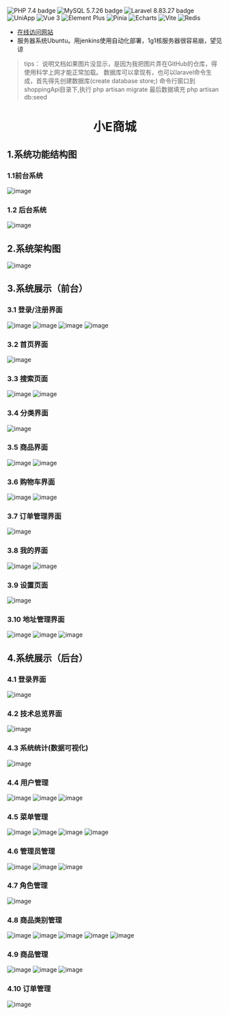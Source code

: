![PHP 7.4 badge](https://img.shields.io/badge/PHP-7.4-blue)  ![MySQL 5.7.26 badge](https://img.shields.io/badge/MySQL-5.7.26-blue)    ![Laravel 8.83.27 badge](https://img.shields.io/badge/Laravel-8.83.27-red)         ![UniApp](https://img.shields.io/badge/UniApp-v4.0.0-brightgreen) ![Vue 3](https://img.shields.io/badge/Vue-3.4.21-brightgreen) ![Element Plus](https://img.shields.io/badge/Element%20Plus-v2.6.1-brightgreen)   ![Pinia](https://img.shields.io/badge/Pinia-v2.1.7-brightgreen)  ![Echarts](https://img.shields.io/badge/Echarts-v5.2.2-brightgreen) ![Vite](https://img.shields.io/badge/Vite-v5.1.5-brightgreen)
![Redis](https://img.shields.io/badge/Redis-brightgreen)

- [在线访问网站](http://20.255.60.222:3333/)
- 服务器系统Ubuntu。用jenkins使用自动化部署，1g1核服务器很容易崩，望见谅

> tips：
> 说明文档如果图片没显示，是因为我把图片弄在GitHub的仓库，得使用科学上网才能正常加载。
> 数据库可以拿现有，也可以laravel命令生成，首先得先创建数据库(create database store;)
> 命令行窗口到shoppingApi目录下,执行 php artisan migrate
> 最后数据填充  php artisan db:seed

<h1 align="center">小E商城</h1>

## 1.系统功能结构图

### 1.1前台系统

![image](https://github.com/484869326/Little_E_Mall/blob/main/picture/mallApp//mallApp.png?raw=true)

### 1.2 后台系统

![image](https://github.com/484869326/Little_E_Mall/blob/main/picture/mallBackend/mallBackend.png?raw=true)

## 2.系统架构图

![image](https://github.com/484869326/Little_E_Mall/blob/main/picture/structure.png?raw=true)

## 3.系统展示（前台）

### 3.1 登录/注册界面

![image](https://github.com/484869326/Little_E_Mall/blob/main/picture/mallApp//login_code.png?raw=true)
![image](https://github.com/484869326/Little_E_Mall/blob/main/picture/mallApp//login_validate.png?raw=true)
![image](https://github.com/484869326/Little_E_Mall/blob/main/picture/mallApp//login_register.png?raw=true)
![image](https://github.com/484869326/Little_E_Mall/blob/main/picture/mallApp//login_password.png?raw=true)

### 3.2 首页界面

![image](https://github.com/484869326/Little_E_Mall/blob/main/picture/mallApp//home.png?raw=true)

### 3.3 搜索页面

![image](https://github.com/484869326/Little_E_Mall/blob/main/picture/mallApp//search.png?raw=true)
![image](https://github.com/484869326/Little_E_Mall/blob/main/picture/mallApp//search_list.png?raw=true)

### 3.4 分类界面

![image](https://github.com/484869326/Little_E_Mall/blob/main/picture/mallApp//category.png?raw=true)

### 3.5 商品界面

![image](https://github.com/484869326/Little_E_Mall/blob/main/picture/mallApp//detail.png?raw=true)
![image](https://github.com/484869326/Little_E_Mall/blob/main/picture/mallApp//order.png?raw=true)

### 3.6 购物车界面

![image](https://github.com/484869326/Little_E_Mall/blob/main/picture/mallApp//shop_empty.png?raw=true)
![image](https://github.com/484869326/Little_E_Mall/blob/main/picture/mallApp//shop.png?raw=true)

### 3.7 订单管理界面

![image](https://github.com/484869326/Little_E_Mall/blob/main/picture/mallApp//order_manage.png?raw=true)

### 3.8 我的界面

![image](https://github.com/484869326/Little_E_Mall/blob/main/picture/mallApp//my.png?raw=true)
![image](https://github.com/484869326/Little_E_Mall/blob/main/picture/mallApp//my_login.png?raw=true)

### 3.9 设置页面

![image](https://github.com/484869326/Little_E_Mall/blob/main/picture/mallApp//setting.png?raw=true)

### 3.10 地址管理界面

![image](https://github.com/484869326/Little_E_Mall/blob/main/picture/mallApp//address_null.png?raw=true)
![image](https://github.com/484869326/Little_E_Mall/blob/main/picture/mallApp//address_insert.png?raw=true)
![image](https://github.com/484869326/Little_E_Mall/blob/main/picture/mallApp//address_list.png?raw=true)

## 4.系统展示（后台）

### 4.1 登录界面

![image](https://github.com/484869326/Little_E_Mall/blob/main/picture/mallBackend/login.png?raw=true)

### 4.2 技术总览界面

![image](https://github.com/484869326/Little_E_Mall/blob/main/picture/mallBackend/technology.png?raw=true)

### 4.3 系统统计(数据可视化)

![image](https://github.com/484869326/Little_E_Mall/blob/main/picture/mallBackend/statistics.png?raw=true)

### 4.4 用户管理

![image](https://github.com/484869326/Little_E_Mall/blob/main/picture/mallBackend/user_manage.png?raw=true)
![image](https://github.com/484869326/Little_E_Mall/blob/main/picture/mallBackend/user_manage_edit.png?raw=true)
![image](https://github.com/484869326/Little_E_Mall/blob/main/picture/mallBackend/user_manage_add.png?raw=true)

### 4.5 菜单管理

![image](https://github.com/484869326/Little_E_Mall/blob/main/picture/mallBackend/menu_manage.png?raw=true)
![image](https://github.com/484869326/Little_E_Mall/blob/main/picture/mallBackend/menu_manage_edit.png?raw=true)
![image](https://github.com/484869326/Little_E_Mall/blob/main/picture/mallBackend/menu_manage_edit2.png?raw=true)
![image](https://github.com/484869326/Little_E_Mall/blob/main/picture/mallBackend/menu_manage_add.png?raw=true)

### 4.6 管理员管理

![image](https://github.com/484869326/Little_E_Mall/blob/main/picture/mallBackend/admin_manage.png?raw=true)
![image](https://github.com/484869326/Little_E_Mall/blob/main/picture/mallBackend/admin_manage_edit.png?raw=true)
![image](https://github.com/484869326/Little_E_Mall/blob/main/picture/mallBackend/admin_manage_add.png?raw=true)

### 4.7 角色管理

![image](https://github.com/484869326/Little_E_Mall/blob/main/picture/mallBackend/role_manage.png?raw=true)

### 4.8 商品类别管理

![image](https://github.com/484869326/Little_E_Mall/blob/main/picture/mallBackend/category_manage.png?raw=true)
![image](https://github.com/484869326/Little_E_Mall/blob/main/picture/mallBackend/category_manage_edit.png?raw=true)
![image](https://github.com/484869326/Little_E_Mall/blob/main/picture/mallBackend/category_manage_edit2.png?raw=true)
![image](https://github.com/484869326/Little_E_Mall/blob/main/picture/mallBackend/category_manage_edit3.png?raw=true)
![image](https://github.com/484869326/Little_E_Mall/blob/main/picture/mallBackend/category_manage_add.png?raw=true)

### 4.9 商品管理

![image](https://github.com/484869326/Little_E_Mall/blob/main/picture/mallBackend/good_manage.png?raw=true)
![image](https://github.com/484869326/Little_E_Mall/blob/main/picture/mallBackend/good_manage_edit.png?raw=true)
![image](https://github.com/484869326/Little_E_Mall/blob/main/picture/mallBackend/good_manage_add.png?raw=true)

### 4.10 订单管理

![image](https://github.com/484869326/Little_E_Mall/blob/main/picture/mallBackend/order_manage.png?raw=true)
